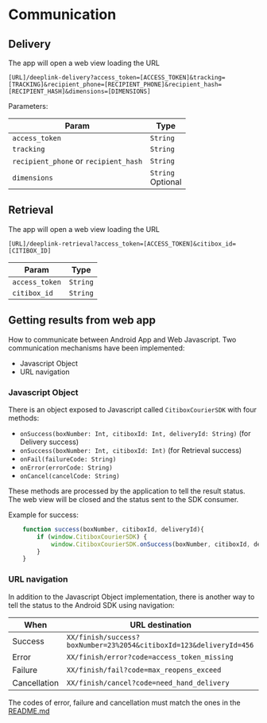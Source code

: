 # Communication

## Delivery

The app will open a web view loading the URL

    [URL]/deeplink-delivery?access_token=[ACCESS_TOKEN]&tracking=[TRACKING]&recipient_phone=[RECIPIENT_PHONE]&recipient_hash=[RECIPIENT_HASH]&dimensions=[DIMENSIONS]

Parameters:

| Param                                 | Type                   |
|---------------------------------------|------------------------|
| `access_token`                        | `String`               |
| `tracking`                            | `String`               |
| `recipient_phone` or `recipient_hash` | `String`               |
| `dimensions`                          | `String`<br />Optional |

## Retrieval 

The app will open a web view loading the URL

    [URL]/deeplink-retrieval?access_token=[ACCESS_TOKEN]&citibox_id=[CITIBOX_ID]

| Param          | Type     |
|----------------|----------|
| `access_token` | `String` |
| `citibox_id`   | `String` |

## Getting results from web app

How to communicate between Android App and Web Javascript.
Two communication mechanisms have been implemented:
- Javascript Object
- URL navigation

### Javascript Object

There is an object exposed to Javascript called `CitiboxCourierSDK` with four methods:

- `onSuccess(boxNumber: Int, citiboxId: Int, deliveryId: String)` (for Delivery success)
- `onSuccess(boxNumber: Int, citiboxId: Int)` (for Retrieval success)
- `onFail(failureCode: String)`
- `onError(errorCode: String)`
- `onCancel(cancelCode: String)`

These methods are processed by the application to tell the result status. The web view will be
closed and the status sent to the SDK consumer.

Example for success:

```js
    function success(boxNumber, citiboxId, deliveryId){
        if (window.CitiboxCourierSDK) {
            window.CitiboxCourierSDK.onSuccess(boxNumber, citiboxId, deliveryId)
        }
    }
```

### URL navigation

In addition to the Javascript Object implementation, there is another way to tell the status to the
Android SDK using navigation:

| When         | URL destination                                                    |
|--------------|--------------------------------------------------------------------|
| Success      | `XX/finish/success?boxNumber=23%2054&citiboxId=123&deliveryId=456` |
| Error        | `XX/finish/error?code=access_token_missing`                        |
| Failure      | `XX/finish/fail?code=max_reopens_exceed`                           |
| Cancellation | `XX/finish/cancel?code=need_hand_delivery`                         |

The codes of error, failure and cancellation must match the ones in the [README.md](README.md)